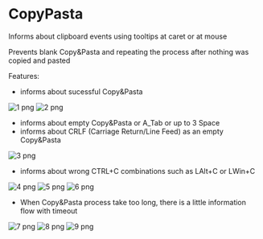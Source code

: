 # CopyPasta
Informs about clipboard events using tooltips at caret or at mouse

Prevents blank Copy&Pasta and repeating the process after nothing was copied and pasted

Features:
- informs about sucessful Copy&Pasta
<img loading="lazy" src="./_resources/1.png" alt="1 png" />
<img loading="lazy" src="./_resources/1_2.png" alt="2 png" />

- informs about empty Copy&Pasta or A_Tab or up to 3 Space 
- informs about CRLF (Carriage Return/Line Feed) as an empty Copy&Pasta
<img loading="lazy" src="./_resources/3.png" alt="3 png" />

- informs about wrong CTRL+C combinations such as LAlt+C or LWin+C
<img loading="lazy" src="./_resources/4.png" alt="4 png" />
<img loading="lazy" src="./_resources/5.png" alt="5 png" />
<img loading="lazy" src="./_resources/6.png" alt="6 png" />

- When Copy&Pasta process take too long, there is a little information flow with timeout 
<img loading="lazy" src="./_resources/7.png" alt="7 png" />
<img loading="lazy" src="./_resources/8.png" alt="8 png" />
<img loading="lazy" src="./_resources/9.png" alt="9 png" />
